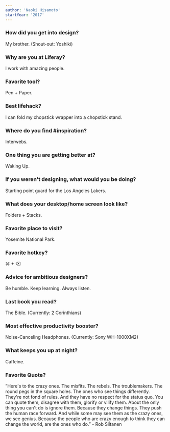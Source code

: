 ```yaml
---
author: 'Naoki Hisamoto'
startYear: '2017'
---
```


### How did you get into design?

My brother. (Shout-out: Yoshiki)

### Why are you at Liferay?

I work with amazing people.

### Favorite tool?

Pen + Paper.

### Best lifehack?

I can fold my chopstick wrapper into a chopstick stand.

### Where do you find #inspiration?

Interwebs.

### One thing you are getting better at?

Waking Up.

### If you weren't designing, what would you be doing?

Starting point guard for the Los Angeles Lakers.

### What does your desktop/home screen look like?

Folders + Stacks.

### Favorite place to visit?

Yosemite National Park.

### Favorite hotkey?

⌘ + ⌫

### Advice for ambitious designers?

Be humble. Keep learning. Always listen.

### Last book you read?

The Bible. (Currently: 2 Corinthians)

### Most effective productivity booster?

Noise-Canceling Headphones. (Currently: Sony WH-1000XM2)

### What keeps you up at night?

Caffeine.

### Favorite Quote?

”Here's to the crazy ones. The misfits. The rebels. The troublemakers. The round pegs in the square holes. The ones who see things differently. They're not fond of rules. And they have no respect for the status quo. You can quote them, disagree with them, glorify or vilify them. About the only thing you can't do is ignore them. Because they change things. They push the human race forward. And while some may see them as the crazy ones, we see genius. Because the people who are crazy enough to think they can change the world, are the ones who do.” - Rob Siltanen

